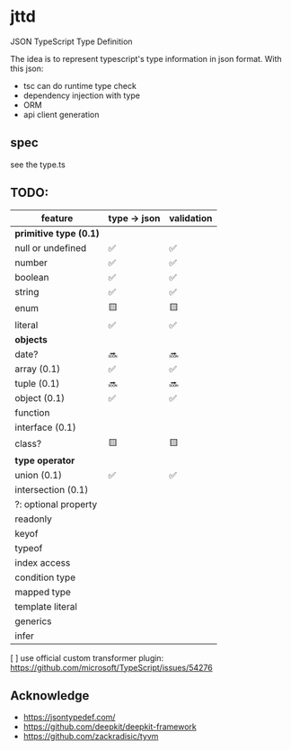 # jttd

JSON TypeScript Type Definition

The idea is to represent typescript's type information in json format. With this json:

- tsc can do runtime type check
- dependency injection with type
- ORM
- api client generation

## spec

see the type.ts

## TODO:

| feature                  | type -> json | validation |
| ------------------------ | ------------ | ---------- |
| **primitive type (0.1)** |              |            |
| null or undefined        | ✅           | ✅         |
| number                   | ✅           | ✅         |
| boolean                  | ✅           | ✅         |
| string                   | ✅           | ✅         |
| enum                     | 🟨           | 🟨         |
| literal                  | ✅           | ✅         |
| **objects**              |              |            |
| date?                    | 🔜           | 🔜         |
| array (0.1)              | ✅           | ✅         |
| tuple (0.1)              | 🔜           | 🔜         |
| object (0.1)             | ✅           | ✅         |
| function                 |              |            |
| interface (0.1)          |              |            |
| class?                   | 🟨           | 🟨         |
| **type operator**        |              |            |
| union (0.1)              | ✅           | ✅         |
| intersection (0.1)       |              |            |
| ?: optional property     |              |            |
| readonly                 |              |            |
| keyof                    |              |            |
| typeof                   |              |            |
| index access             |              |            |
| condition type           |              |            |
| mapped type              |              |            |
| template literal         |              |            |
| generics                 |              |            |
| infer                    |              |            |

[ ] use official custom transformer plugin: https://github.com/microsoft/TypeScript/issues/54276

## Acknowledge

- https://jsontypedef.com/
- https://github.com/deepkit/deepkit-framework
- https://github.com/zackradisic/tyvm
